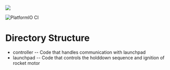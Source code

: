 ![](holddown.gif)

![PlatformIO CI](https://github.com/hyphenspace/spiral-launchpad/workflows/PlatformIO%20CI/badge.svg)

# Directory Structure
* controller -- Code that handles communication with launchpad
* launchpad -- Code that controls the holddown sequence and ignition of rocket motor
